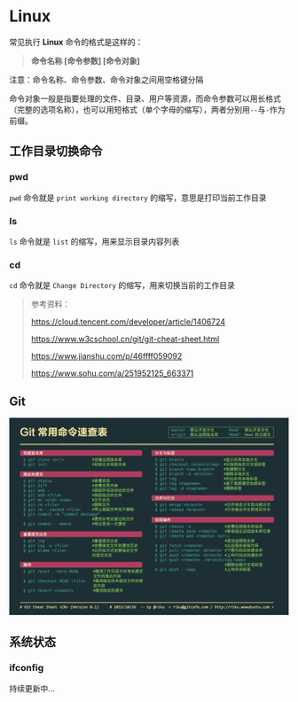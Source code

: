 # Linux

常见执行 **Linux** 命令的格式是这样的：

> **命令名称 [命令参数] [命令对象]**

注意：命令名称、命令参数、命令对象之间用空格键分隔

命令对象一般是指要处理的文件、目录、用户等资源，而命令参数可以用长格式（完整的选项名称），也可以用短格式（单个字母的缩写），两者分别用`--`与`-`作为前缀。

## **工作目录切换命令**

### pwd

`pwd` 命令就是 `print working directory` 的缩写，意思是打印当前工作目录

### ls

`ls` 命令就是 `list` 的缩写，用来显示目录内容列表

### cd

`cd` 命令就是 `Change Directory` 的缩写，用来切换当前的工作目录

> 参考资料：
>
> https://cloud.tencent.com/developer/article/1406724 
>
> https://www.w3cschool.cn/git/git-cheat-sheet.html
>
> https://www.jianshu.com/p/46ffff059092
>
> https://www.sohu.com/a/251952125_663371

## Git

![img](img/git.png)

## 系统状态

### ifconfig

持续更新中...

